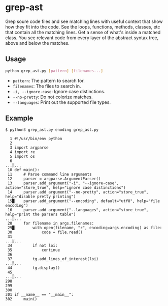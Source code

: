 # grep-ast

Grep soure code files and see matching lines with
useful context that show how they fit into the code.
See the loops, functions, methods, classes, etc
that contain all the matching lines.
Get a sense of what's inside a matched class.
You see relevant code from every layer of the
abstract syntax tree, above and below the matches.


## Usage

```bash
python grep_ast.py [pattern] [filenames...]
```

- `pattern`: The pattern to search for.
- `filenames`: The files to search in.
- `-i, --ignore-case`: Ignore case distinctions.
- `--no-pretty`: Do not colorize matches.
- `--languages`: Print out the supported file types.

## Example


```
$ python3 grep_ast.py enoding grep_ast.py

  1 #!/usr/bin/env python
  2 
  3 import argparse
  4 import re
  5 import os
  6 
...░...
 10 def main():
 11     # Parse command line arguments
 12     parser = argparse.ArgumentParser()
 13     parser.add_argument("-i", "--ignore-case", action="store_true", help="ignore case distinctions")
 14     parser.add_argument("--no-pretty", action="store_true", help="disable pretty printing")
 15█    parser.add_argument("--encoding", default="utf8", help="file encoding")
 16     parser.add_argument("--languages", action="store_true", help="print the parsers table")
...░...
 28     for filename in args.filenames:
 29█        with open(filename, "r", encoding=args.encoding) as file:
 30             code = file.read()
 31 
...░...
 34         if not loi:
 35             continue
 36 
 37         tg.add_lines_of_interest(loi)
...░...
 44         tg.display()
 45 
...░...
298 
299 
300 
301 if __name__ == "__main__":
302     main()
```
